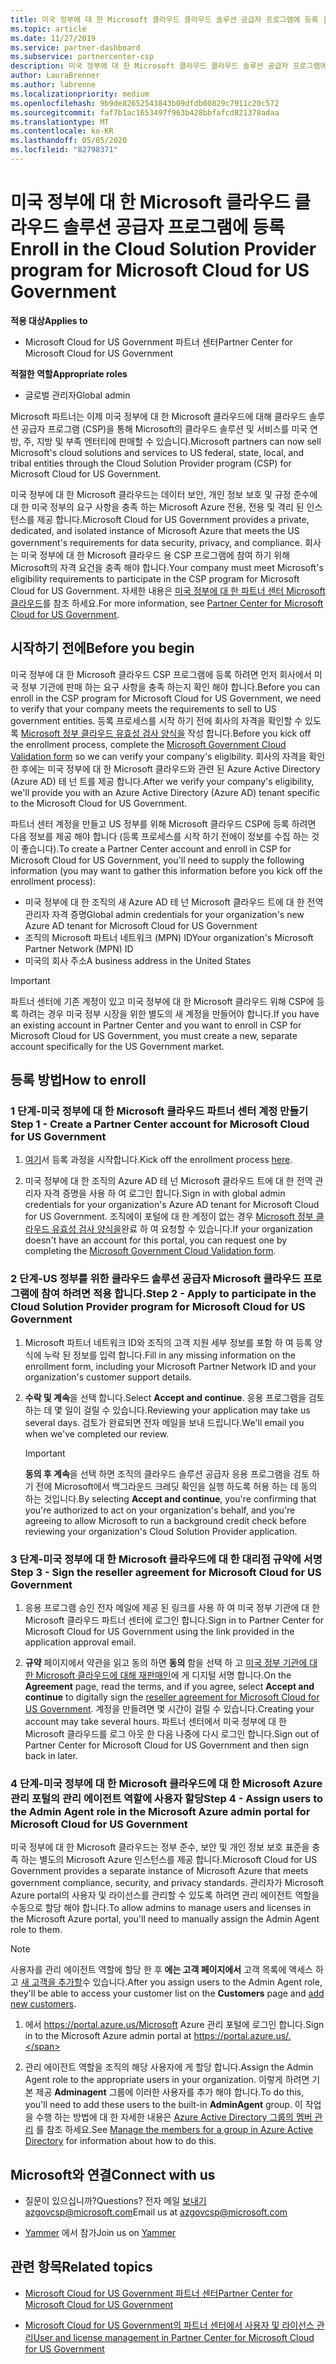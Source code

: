 ```yaml
---
title: 미국 정부에 대 한 Microsoft 클라우드 클라우드 솔루션 공급자 프로그램에 등록 | 미국 정부에 대 한 파트너 센터 Microsoft 클라우드
ms.topic: article
ms.date: 11/27/2019
ms.service: partner-dashboard
ms.subservice: partnercenter-csp
description: 미국 정부에 대 한 Microsoft 클라우드 클라우드 솔루션 공급자 프로그램에 등록 하기 전에 CSP 프로그램 요구 사항에 대해 자세히 알아보세요.
author: LauraBrenner
ms.author: labrenne
ms.localizationpriority: medium
ms.openlocfilehash: 9b9de82652543843b09dfdb00829c7911c20c572
ms.sourcegitcommit: faf7b1ac1653497f963b428bbfafcd821378adaa
ms.translationtype: MT
ms.contentlocale: ko-KR
ms.lasthandoff: 05/05/2020
ms.locfileid: "82798371"
---
```

# <a name="enroll-in-the-cloud-solution-provider-program-for-microsoft-cloud-for-us-government"></a><span data-ttu-id="d92f4-103">미국 정부에 대 한 Microsoft 클라우드 클라우드 솔루션 공급자 프로그램에 등록</span><span class="sxs-lookup"><span data-stu-id="d92f4-103">Enroll in the Cloud Solution Provider program for Microsoft Cloud for US Government</span></span>

<span data-ttu-id="d92f4-104">**적용 대상**</span><span class="sxs-lookup"><span data-stu-id="d92f4-104">**Applies to**</span></span>

- <span data-ttu-id="d92f4-105">Microsoft Cloud for US Government 파트너 센터</span><span class="sxs-lookup"><span data-stu-id="d92f4-105">Partner Center for Microsoft Cloud for US Government</span></span>

<span data-ttu-id="d92f4-106">**적절한 역할**</span><span class="sxs-lookup"><span data-stu-id="d92f4-106">**Appropriate roles**</span></span>

- <span data-ttu-id="d92f4-107">글로벌 관리자</span><span class="sxs-lookup"><span data-stu-id="d92f4-107">Global admin</span></span>

<span data-ttu-id="d92f4-108">Microsoft 파트너는 이제 미국 정부에 대 한 Microsoft 클라우드에 대해 클라우드 솔루션 공급자 프로그램 (CSP)을 통해 Microsoft의 클라우드 솔루션 및 서비스를 미국 연방, 주, 지방 및 부족 엔터티에 판매할 수 있습니다.</span><span class="sxs-lookup"><span data-stu-id="d92f4-108">Microsoft partners can now sell Microsoft's cloud solutions and services to US federal, state, local, and tribal entities through the Cloud Solution Provider program (CSP) for Microsoft Cloud for US Government.</span></span> 

<span data-ttu-id="d92f4-109">미국 정부에 대 한 Microsoft 클라우드는 데이터 보안, 개인 정보 보호 및 규정 준수에 대 한 미국 정부의 요구 사항을 충족 하는 Microsoft Azure 전용, 전용 및 격리 된 인스턴스를 제공 합니다.</span><span class="sxs-lookup"><span data-stu-id="d92f4-109">Microsoft Cloud for US Government provides a private, dedicated, and isolated instance of Microsoft Azure that meets the US government's requirements for data security, privacy, and compliance.</span></span> <span data-ttu-id="d92f4-110">회사는 미국 정부에 대 한 Microsoft 클라우드 용 CSP 프로그램에 참여 하기 위해 Microsoft의 자격 요건을 충족 해야 합니다.</span><span class="sxs-lookup"><span data-stu-id="d92f4-110">Your company must meet Microsoft's eligibility requirements to participate in the CSP program for Microsoft Cloud for US Government.</span></span> <span data-ttu-id="d92f4-111">자세한 내용은 [미국 정부에 대 한 파트너 센터 Microsoft 클라우드](partner-center-for-microsoft-us-govt-cloud.md)를 참조 하세요.</span><span class="sxs-lookup"><span data-stu-id="d92f4-111">For more information, see [Partner Center for Microsoft Cloud for US Government](partner-center-for-microsoft-us-govt-cloud.md).</span></span>

## <a name="before-you-begin"></a><span data-ttu-id="d92f4-112">시작하기 전에</span><span class="sxs-lookup"><span data-stu-id="d92f4-112">Before you begin</span></span>

<span data-ttu-id="d92f4-113">미국 정부에 대 한 Microsoft 클라우드 CSP 프로그램에 등록 하려면 먼저 회사에서 미국 정부 기관에 판매 하는 요구 사항을 충족 하는지 확인 해야 합니다.</span><span class="sxs-lookup"><span data-stu-id="d92f4-113">Before you can enroll in the CSP program for Microsoft Cloud for US Government, we need to verify that your company meets the requirements to sell to US government entities.</span></span> <span data-ttu-id="d92f4-114">등록 프로세스를 시작 하기 전에 회사의 자격을 확인할 수 있도록 [Microsoft 정부 클라우드 유효성 검사 양식을](https://azuregov.microsoft.com/csp) 작성 합니다.</span><span class="sxs-lookup"><span data-stu-id="d92f4-114">Before you kick off the enrollment process, complete the [Microsoft Government Cloud Validation form](https://azuregov.microsoft.com/csp) so we can verify your company's eligibility.</span></span> <span data-ttu-id="d92f4-115">회사의 자격을 확인 한 후에는 미국 정부에 대 한 Microsoft 클라우드와 관련 된 Azure Active Directory (Azure AD) 테 넌 트를 제공 합니다.</span><span class="sxs-lookup"><span data-stu-id="d92f4-115">After we verify your company's eligibility, we'll provide you with an Azure Active Directory (Azure AD) tenant specific to the Microsoft Cloud for US Government.</span></span>  

<span data-ttu-id="d92f4-116">파트너 센터 계정을 만들고 US 정부를 위해 Microsoft 클라우드 CSP에 등록 하려면 다음 정보를 제공 해야 합니다 (등록 프로세스를 시작 하기 전에이 정보를 수집 하는 것이 좋습니다).</span><span class="sxs-lookup"><span data-stu-id="d92f4-116">To create a Partner Center account and enroll in CSP for Microsoft Cloud for US Government, you'll need to supply the following information (you may want to gather this information before you kick off the enrollment process):</span></span>

-  <span data-ttu-id="d92f4-117">미국 정부에 대 한 조직의 새 Azure AD 테 넌 Microsoft 클라우드 트에 대 한 전역 관리자 자격 증명</span><span class="sxs-lookup"><span data-stu-id="d92f4-117">Global admin credentials for your organization's new Azure AD tenant for Microsoft Cloud for US Government</span></span>
-  <span data-ttu-id="d92f4-118">조직의 Microsoft 파트너 네트워크 (MPN) ID</span><span class="sxs-lookup"><span data-stu-id="d92f4-118">Your organization's Microsoft Partner Network (MPN) ID</span></span> 
-  <span data-ttu-id="d92f4-119">미국의 회사 주소</span><span class="sxs-lookup"><span data-stu-id="d92f4-119">A business address in the United States</span></span>

> [!IMPORTANT]  
> <span data-ttu-id="d92f4-120">파트너 센터에 기존 계정이 있고 미국 정부에 대 한 Microsoft 클라우드 위해 CSP에 등록 하려는 경우 미국 정부 시장을 위한 별도의 새 계정을 만들어야 합니다.</span><span class="sxs-lookup"><span data-stu-id="d92f4-120">If you have an existing account in Partner Center and you want to enroll in CSP for Microsoft Cloud for US Government, you must create a new, separate account specifically for the US Government market.</span></span>

## <a name="how-to-enroll"></a><span data-ttu-id="d92f4-121">등록 방법</span><span class="sxs-lookup"><span data-stu-id="d92f4-121">How to enroll</span></span> 

### <a name="step-1---create-a-partner-center-account-for-microsoft-cloud-for-us-government"></a><span data-ttu-id="d92f4-122">1 단계-미국 정부에 대 한 Microsoft 클라우드 파트너 센터 계정 만들기</span><span class="sxs-lookup"><span data-stu-id="d92f4-122">Step 1 - Create a Partner Center account for Microsoft Cloud for US Government</span></span>

1.  <span data-ttu-id="d92f4-123">[여기](https://partnercenter.microsoft.com/register/resellerusgjoinnow)서 등록 과정을 시작합니다.</span><span class="sxs-lookup"><span data-stu-id="d92f4-123">Kick off the enrollment process [here](https://partnercenter.microsoft.com/register/resellerusgjoinnow).</span></span> 

2.  <span data-ttu-id="d92f4-124">미국 정부에 대 한 조직의 Azure AD 테 넌 Microsoft 클라우드 트에 대 한 전역 관리자 자격 증명을 사용 하 여 로그인 합니다.</span><span class="sxs-lookup"><span data-stu-id="d92f4-124">Sign in with global admin credentials for your organization's Azure AD tenant for Microsoft Cloud for US Government.</span></span> <span data-ttu-id="d92f4-125">조직에이 포털에 대 한 계정이 없는 경우 [Microsoft 정부 클라우드 유효성 검사 양식을](https://azuregov.microsoft.com/csp)완료 하 여 요청할 수 있습니다.</span><span class="sxs-lookup"><span data-stu-id="d92f4-125">If your organization doesn't have an account for this portal, you can request one by completing the [Microsoft Government Cloud Validation form](https://azuregov.microsoft.com/csp).</span></span>


### <a name="step-2---apply-to-participate-in-the-cloud-solution-provider-program-for-microsoft-cloud-for-us-government"></a><span data-ttu-id="d92f4-126">2 단계-US 정부를 위한 클라우드 솔루션 공급자 Microsoft 클라우드 프로그램에 참여 하려면 적용 합니다.</span><span class="sxs-lookup"><span data-stu-id="d92f4-126">Step 2 - Apply to participate in the Cloud Solution Provider program for Microsoft Cloud for US Government</span></span>

1.  <span data-ttu-id="d92f4-127">Microsoft 파트너 네트워크 ID와 조직의 고객 지원 세부 정보를 포함 하 여 등록 양식에 누락 된 정보를 입력 합니다.</span><span class="sxs-lookup"><span data-stu-id="d92f4-127">Fill in any missing information on the enrollment form, including your Microsoft Partner Network ID and your organization's customer support details.</span></span> 

2.  <span data-ttu-id="d92f4-128">**수락 및 계속**을 선택 합니다.</span><span class="sxs-lookup"><span data-stu-id="d92f4-128">Select **Accept and continue**.</span></span> <span data-ttu-id="d92f4-129">응용 프로그램을 검토 하는 데 몇 일이 걸릴 수 있습니다.</span><span class="sxs-lookup"><span data-stu-id="d92f4-129">Reviewing your application may take us several days.</span></span> <span data-ttu-id="d92f4-130">검토가 완료되면 전자 메일을 보내 드립니다.</span><span class="sxs-lookup"><span data-stu-id="d92f4-130">We'll email you when we've completed our review.</span></span>

    > [!IMPORTANT]  
    > <span data-ttu-id="d92f4-131">**동의 후 계속**을 선택 하면 조직의 클라우드 솔루션 공급자 응용 프로그램을 검토 하기 전에 Microsoft에서 백그라운드 크레딧 확인을 실행 하도록 허용 하는 데 동의 하는 것입니다.</span><span class="sxs-lookup"><span data-stu-id="d92f4-131">By selecting **Accept and continue**, you're confirming that you're authorized to act on your organization's behalf, and you're agreeing to allow Microsoft to run a background credit check before reviewing your organization's Cloud Solution Provider application.</span></span>


### <a name="step-3---sign-the-reseller-agreement-for-microsoft-cloud-for-us-government"></a><span data-ttu-id="d92f4-132">3 단계-미국 정부에 대 한 Microsoft 클라우드에 대 한 대리점 규약에 서명</span><span class="sxs-lookup"><span data-stu-id="d92f4-132">Step 3 - Sign the reseller agreement for Microsoft Cloud for US Government</span></span>

1. <span data-ttu-id="d92f4-133">응용 프로그램 승인 전자 메일에 제공 된 링크를 사용 하 여 미국 정부 기관에 대 한 Microsoft 클라우드 파트너 센터에 로그인 합니다.</span><span class="sxs-lookup"><span data-stu-id="d92f4-133">Sign in to Partner Center for Microsoft Cloud for US Government using the link provided in the application approval email.</span></span> 

2. <span data-ttu-id="d92f4-134">**규약** 페이지에서 약관을 읽고 동의 하면 **동의** 함을 선택 하 고 [미국 정부 기관에 대 한 Microsoft 클라우드에 대해 재판매인](https://go.microsoft.com/fwlink/p/?linkid=843364)에 게 디지털 서명 합니다.</span><span class="sxs-lookup"><span data-stu-id="d92f4-134">On the **Agreement** page, read the terms, and if you agree, select **Accept and continue** to digitally sign the [reseller agreement for Microsoft Cloud for US Government](https://go.microsoft.com/fwlink/p/?linkid=843364).</span></span> <span data-ttu-id="d92f4-135">계정을 만들려면 몇 시간이 걸릴 수 있습니다.</span><span class="sxs-lookup"><span data-stu-id="d92f4-135">Creating your account may take several hours.</span></span> <span data-ttu-id="d92f4-136">파트너 센터에서 미국 정부에 대 한 Microsoft 클라우드를 로그 아웃 한 다음 나중에 다시 로그인 합니다.</span><span class="sxs-lookup"><span data-stu-id="d92f4-136">Sign out of Partner Center for Microsoft Cloud for US Government and then sign back in later.</span></span>


### <a name="step-4---assign-users-to-the-admin-agent-role-in-the-microsoft-azure-admin-portal-for-microsoft-cloud-for-us-government"></a><span data-ttu-id="d92f4-137">4 단계-미국 정부에 대 한 Microsoft 클라우드에 대 한 Microsoft Azure 관리 포털의 관리 에이전트 역할에 사용자 할당</span><span class="sxs-lookup"><span data-stu-id="d92f4-137">Step 4 - Assign users to the Admin Agent role in the Microsoft Azure admin portal for Microsoft Cloud for US Government</span></span>

<span data-ttu-id="d92f4-138">미국 정부에 대 한 Microsoft 클라우드는 정부 준수, 보안 및 개인 정보 보호 표준을 충족 하는 별도의 Microsoft Azure 인스턴스를 제공 합니다.</span><span class="sxs-lookup"><span data-stu-id="d92f4-138">Microsoft Cloud for US Government provides a separate instance of Microsoft Azure that meets government compliance, security, and privacy standards.</span></span> <span data-ttu-id="d92f4-139">관리자가 Microsoft Azure portal의 사용자 및 라이선스를 관리할 수 있도록 하려면 관리 에이전트 역할을 수동으로 할당 해야 합니다.</span><span class="sxs-lookup"><span data-stu-id="d92f4-139">To allow admins to manage users and licenses in the Microsoft Azure portal, you'll need to manually assign the Admin Agent role to them.</span></span>

> [!NOTE]  
> <span data-ttu-id="d92f4-140">사용자를 관리 에이전트 역할에 할당 한 후 **에는 고객 페이지에서** 고객 목록에 액세스 하 고 [새 고객을 추가할](add-a-new-customer.md)수 있습니다.</span><span class="sxs-lookup"><span data-stu-id="d92f4-140">After you assign users to the Admin Agent role, they'll be able to access your customer list on the **Customers** page and [add new customers](add-a-new-customer.md).</span></span>   

1.  <span data-ttu-id="d92f4-141">에서 https://portal.azure.us/Microsoft Azure 관리 포털에 로그인 합니다.</span><span class="sxs-lookup"><span data-stu-id="d92f4-141">Sign in to the Microsoft Azure admin portal at https://portal.azure.us/.</span></span>

2.  <span data-ttu-id="d92f4-142">관리 에이전트 역할을 조직의 해당 사용자에 게 할당 합니다.</span><span class="sxs-lookup"><span data-stu-id="d92f4-142">Assign the Admin Agent role to the appropriate users in your organization.</span></span> <span data-ttu-id="d92f4-143">이렇게 하려면 기본 제공 **Adminagent** 그룹에 이러한 사용자를 추가 해야 합니다.</span><span class="sxs-lookup"><span data-stu-id="d92f4-143">To do this, you'll need to add these users to the built-in **AdminAgent** group.</span></span> <span data-ttu-id="d92f4-144">이 작업을 수행 하는 방법에 대 한 자세한 내용은 [Azure Active Directory 그룹의 멤버 관리](https://docs.microsoft.com/azure/active-directory/active-directory-groups-members-azure-portal) 를 참조 하세요.</span><span class="sxs-lookup"><span data-stu-id="d92f4-144">See [Manage the members for a group in Azure Active Directory](https://docs.microsoft.com/azure/active-directory/active-directory-groups-members-azure-portal) for information about how to do this.</span></span>
 
## <a name="connect-with-us"></a><span data-ttu-id="d92f4-145">Microsoft와 연결</span><span class="sxs-lookup"><span data-stu-id="d92f4-145">Connect with us</span></span>

- <span data-ttu-id="d92f4-146">질문이 있으십니까?</span><span class="sxs-lookup"><span data-stu-id="d92f4-146">Questions?</span></span> <span data-ttu-id="d92f4-147">전자 메일 보내기azgovcsp@microsoft.com</span><span class="sxs-lookup"><span data-stu-id="d92f4-147">Email us at azgovcsp@microsoft.com</span></span>

- <span data-ttu-id="d92f4-148">[Yammer](https://www.yammer.com/cloudpartnercommunity/#/threads/inGroup?type=in_group&feedId=11509777&view=all) 에서 참가</span><span class="sxs-lookup"><span data-stu-id="d92f4-148">Join us on [Yammer](https://www.yammer.com/cloudpartnercommunity/#/threads/inGroup?type=in_group&feedId=11509777&view=all)</span></span> 

## <a name="related-topics"></a><span data-ttu-id="d92f4-149">관련 항목</span><span class="sxs-lookup"><span data-stu-id="d92f4-149">Related topics</span></span>

-  [<span data-ttu-id="d92f4-150">Microsoft Cloud for US Government 파트너 센터</span><span class="sxs-lookup"><span data-stu-id="d92f4-150">Partner Center for Microsoft Cloud for US Government</span></span>](partner-center-for-microsoft-us-govt-cloud.md)

-  [<span data-ttu-id="d92f4-151">Microsoft Cloud for US Government의 파트너 센터에서 사용자 및 라이선스 관리</span><span class="sxs-lookup"><span data-stu-id="d92f4-151">User and license management in Partner Center for Microsoft Cloud for US Government</span></span>](user-management-in-partner-center-for-microsoft-us-govt-cloud.md)



